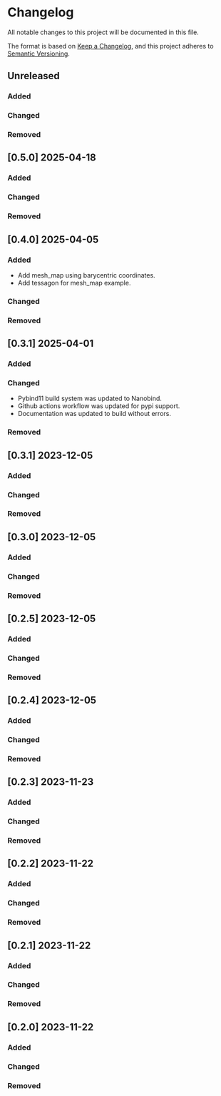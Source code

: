 # Changelog

All notable changes to this project will be documented in this file.

The format is based on [Keep a Changelog](https://keepachangelog.com/en/1.0.0/),
and this project adheres to [Semantic Versioning](https://semver.org/spec/v2.0.0.html).

## Unreleased

### Added

### Changed

### Removed


## [0.5.0] 2025-04-18

### Added

### Changed

### Removed


## [0.4.0] 2025-04-05

### Added

* Add mesh_map using barycentric coordinates.
* Add tessagon for mesh_map example.

### Changed

### Removed

## [0.3.1] 2025-04-01

### Added

### Changed

* Pybind11 build system was updated to Nanobind.
* Github actions workflow was updated for pypi support.
* Documentation was updated to build without errors.

### Removed


## [0.3.1] 2023-12-05

### Added

### Changed

### Removed


## [0.3.0] 2023-12-05

### Added

### Changed

### Removed


## [0.2.5] 2023-12-05

### Added

### Changed

### Removed


## [0.2.4] 2023-12-05

### Added

### Changed

### Removed


## [0.2.3] 2023-11-23

### Added

### Changed

### Removed


## [0.2.2] 2023-11-22

### Added

### Changed

### Removed


## [0.2.1] 2023-11-22

### Added

### Changed

### Removed


## [0.2.0] 2023-11-22

### Added

### Changed

### Removed
